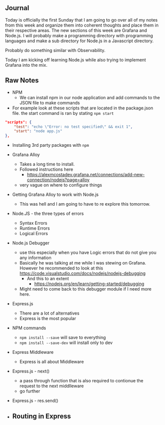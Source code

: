 ## Journal

Today is officially the first Sunday that I am going to go over all of my notes from this week and organize them into coherent thoughts and place them in their respective areas. The new sections of this week are Grafana and Node.js. I will probably make a programming directory with programming languages and make a sub directory for Node.js in a Javascript directory. 

Probably do something similar with Observability.

Today I am kicking off learning Node.js while also trying to implement Grafana into the mix.

## Raw Notes
- NPM
	- We can install npm in our node application and add commands to the JSON file to make commands
- For example look at these scripts that are located in the package.json file. the start command is ran by stating `npm start` 
```JSON
"scripts": {
	"test": "echo \"Error: no test specified\" && exit 1",
	"start": "node app.js"
},
```


- Installing 3rd party packages with `npm` 

- Grafana Alloy
	- Takes a long time to install.
	- Followed instructions here
		- https://alexmcostadev.grafana.net/connections/add-new-connection/nodejs?page=alloy
	- very vague on where to configure things
- Getting Grafana Alloy to work with Node.js
	- This was hell and I am going to have to re explore this tomorrow.

- Node.JS - the three types of errors
	- Syntax Errors
	- Runtime Errors
	- Logical Errors

- Node.js Debugger
	- use this especially when you have Logic errors that do not give you any information
	- Basically he was talking at me while I was stewing on Grafana. However he recommended to look at this https://code.visualstudio.com/docs/nodejs/nodejs-debugging
		- And this to an extent
			- https://nodejs.org/en/learn/getting-started/debugging
	- Might need to come back to this debugger module if I need more here.

- Express.js
	- There are a lot of alternatives
	- Express is the most popular

- NPM commands
	- `npm install --save` will save to everything
	- `npm install --save-dev` will install only to dev

- Express Middleware
	- Express is all about Middleware 

- Express.js - next()
	- a pass through function that is also required to contionue the request to the next middlleware
	- go further

- Express.js - res.send()

- Routing in Express
	- 